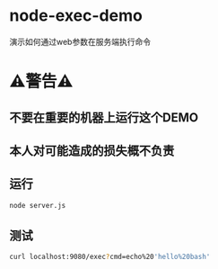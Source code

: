 node-exec-demo
==============

演示如何通过web参数在服务端执行命令


# ⚠️警告⚠️
## 不要在重要的机器上运行这个DEMO
## 本人对可能造成的损失概不负责

## 运行
```bash
node server.js
```

## 测试
```bash
curl localhost:9080/exec?cmd=echo%20'hello%20bash'

```


